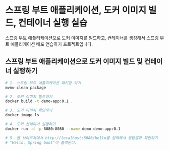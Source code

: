 # 스프링 부트 애플리케이션, 도커 이미지 빌드, 컨테이너 실행 실습

스프링 부트 애플리케이션으로 도커 이미지를 빌드하고, 컨테이너를 생성해서 스프링 부트 애플리케이션 배포 연습하기 프로젝트입니다.

## 스프링 부트 애플리케이션으로 도커 이미지 빌드 및 컨테이너 실행하기

```bash
# 1. 스프링 부트 애플리케이션 패키징 하기
mvnw clean package

# 2. 도커 이미지 빌드하기
docker build -t demo-app:0.1 .

# 3. 도커 이미지 확인하기
docker image ls

# 4. 도커 컨테이너 실행하기
docker run -d -p 8080:8080 --name demo demo-app:0.1

# 5. 웹 브라우저에서 http://localhost:8080/hello를 입력해서 응답결과 확인하기
# "Hello, Spring boot"이 출력된다.
```
